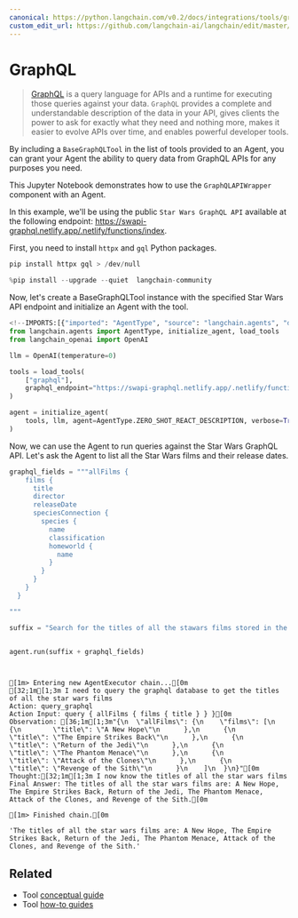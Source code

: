 ```yaml
---
canonical: https://python.langchain.com/v0.2/docs/integrations/tools/graphql/
custom_edit_url: https://github.com/langchain-ai/langchain/edit/master/docs/docs/integrations/tools/graphql.ipynb
---
```


# GraphQL

>[GraphQL](https://graphql.org/) is a query language for APIs and a runtime for executing those queries against your data. `GraphQL` provides a complete and understandable description of the data in your API, gives clients the power to ask for exactly what they need and nothing more, makes it easier to evolve APIs over time, and enables powerful developer tools.

By including a `BaseGraphQLTool` in the list of tools provided to an Agent, you can grant your Agent the ability to query data from GraphQL APIs for any purposes you need.

This Jupyter Notebook demonstrates how to use the `GraphQLAPIWrapper` component with an Agent.

In this example, we'll be using the public `Star Wars GraphQL API` available at the following endpoint: https://swapi-graphql.netlify.app/.netlify/functions/index.

First, you need to install `httpx` and `gql` Python packages.


```python
pip install httpx gql > /dev/null
```


```python
%pip install --upgrade --quiet  langchain-community
```

Now, let's create a BaseGraphQLTool instance with the specified Star Wars API endpoint and initialize an Agent with the tool.


```python
<!--IMPORTS:[{"imported": "AgentType", "source": "langchain.agents", "docs": "https://api.python.langchain.com/en/latest/agents/langchain.agents.agent_types.AgentType.html", "title": "GraphQL"}, {"imported": "initialize_agent", "source": "langchain.agents", "docs": "https://api.python.langchain.com/en/latest/agents/langchain.agents.initialize.initialize_agent.html", "title": "GraphQL"}, {"imported": "load_tools", "source": "langchain.agents", "docs": "https://api.python.langchain.com/en/latest/agent_toolkits/langchain_community.agent_toolkits.load_tools.load_tools.html", "title": "GraphQL"}, {"imported": "OpenAI", "source": "langchain_openai", "docs": "https://api.python.langchain.com/en/latest/llms/langchain_openai.llms.base.OpenAI.html", "title": "GraphQL"}]-->
from langchain.agents import AgentType, initialize_agent, load_tools
from langchain_openai import OpenAI

llm = OpenAI(temperature=0)

tools = load_tools(
    ["graphql"],
    graphql_endpoint="https://swapi-graphql.netlify.app/.netlify/functions/index",
)

agent = initialize_agent(
    tools, llm, agent=AgentType.ZERO_SHOT_REACT_DESCRIPTION, verbose=True
)
```

Now, we can use the Agent to run queries against the Star Wars GraphQL API. Let's ask the Agent to list all the Star Wars films and their release dates.


```python
graphql_fields = """allFilms {
    films {
      title
      director
      releaseDate
      speciesConnection {
        species {
          name
          classification
          homeworld {
            name
          }
        }
      }
    }
  }

"""

suffix = "Search for the titles of all the stawars films stored in the graphql database that has this schema "


agent.run(suffix + graphql_fields)
```
```output


[1m> Entering new AgentExecutor chain...[0m
[32;1m[1;3m I need to query the graphql database to get the titles of all the star wars films
Action: query_graphql
Action Input: query { allFilms { films { title } } }[0m
Observation: [36;1m[1;3m"{\n  \"allFilms\": {\n    \"films\": [\n      {\n        \"title\": \"A New Hope\"\n      },\n      {\n        \"title\": \"The Empire Strikes Back\"\n      },\n      {\n        \"title\": \"Return of the Jedi\"\n      },\n      {\n        \"title\": \"The Phantom Menace\"\n      },\n      {\n        \"title\": \"Attack of the Clones\"\n      },\n      {\n        \"title\": \"Revenge of the Sith\"\n      }\n    ]\n  }\n}"[0m
Thought:[32;1m[1;3m I now know the titles of all the star wars films
Final Answer: The titles of all the star wars films are: A New Hope, The Empire Strikes Back, Return of the Jedi, The Phantom Menace, Attack of the Clones, and Revenge of the Sith.[0m

[1m> Finished chain.[0m
```


```output
'The titles of all the star wars films are: A New Hope, The Empire Strikes Back, Return of the Jedi, The Phantom Menace, Attack of the Clones, and Revenge of the Sith.'
```



## Related

- Tool [conceptual guide](/docs/concepts/#tools)
- Tool [how-to guides](/docs/how_to/#tools)
